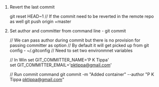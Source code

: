 1. Revert the last commit

   git reset HEAD~1
   // If the commit need to be reverted in the remote repo as well
   git push origin +master
   
2. Set author and committer from command line - git commit

   // We can pass author during commit but there is no provision for passing committer as option
   // By default it will get picked up from git config - ~/.gitconfig
   // Need to set two environmnet variables
   
   // In Win
   set GIT_COMMITTER_NAME='P K Tippa'   
   set GIT_COMMITTER_EMAIL='pktippa@gmail.com'
   
   // Run commit command
   git commit -m "Added container" --author "P K Tippa <pktippa@gmail.com>"